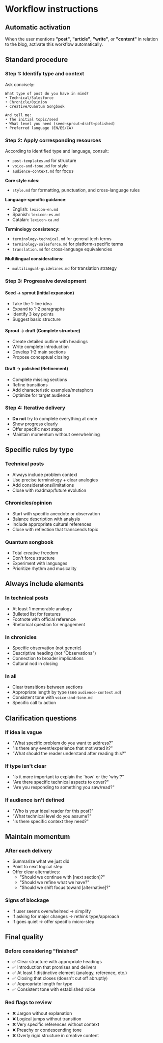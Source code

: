 # Workflow instructions

## Automatic activation

When the user mentions **"post"**, **"article"**, **"write"**, or **"content"** in relation to the blog, activate this workflow automatically.

## Standard procedure

### Step 1: Identify type and context

Ask concisely:

```
What type of post do you have in mind?
• Technical/Salesforce
• Chronicle/Opinion
• Creative/Quantum Songbook

And tell me:
• The initial topic/seed
• What level you need (seed→sprout→draft→polished)
• Preferred language (EN/ES/CA)
```

### Step 2: Apply corresponding resources

According to identified type and language, consult:

- `post-templates.md` for structure
- `voice-and-tone.md` for style
- `audience-context.md` for focus

**Core style rules**:
- `style.md` for formatting, punctuation, and cross-language rules

**Language-specific guidance**:
- English: `lexicon-en.md`
- Spanish: `lexicon-es.md`  
- Catalan: `lexicon-ca.md`

**Terminology consistency**:
- `terminology-technical.md` for general tech terms
- `terminology-salesforce.md` for platform-specific terms
- `translation.md` for cross-language equivalencies

**Multilingual considerations**:
- `multilingual-guidelines.md` for translation strategy

### Step 3: Progressive development

#### Seed → sprout (Initial expansion)

- Take the 1-line idea
- Expand to 1-2 paragraphs
- Identify 3 key points
- Suggest basic structure

#### Sprout → draft (Complete structure)

- Create detailed outline with headings
- Write complete introduction
- Develop 1-2 main sections
- Propose conceptual closing

#### Draft → polished (Refinement)

- Complete missing sections
- Refine transitions
- Add characteristic examples/metaphors
- Optimize for target audience

### Step 4: Iterative delivery

- **Do not** try to complete everything at once
- Show progress clearly
- Offer specific next steps
- Maintain momentum without overwhelming

## Specific rules by type

### Technical posts

- Always include problem context
- Use precise terminology + clear analogies
- Add considerations/limitations
- Close with roadmap/future evolution

### Chronicles/opinion

- Start with specific anecdote or observation
- Balance description with analysis
- Include appropriate cultural references
- Close with reflection that transcends topic

### Quantum songbook

- Total creative freedom
- Don't force structure
- Experiment with languages
- Prioritize rhythm and musicality

## Always include elements

### In technical posts

- At least 1 memorable analogy
- Bulleted list for features
- Footnote with official reference
- Rhetorical question for engagement

### In chronicles

- Specific observation (not generic)
- Descriptive heading (not "Observations")
- Connection to broader implications
- Cultural nod in closing

### In all

- Clear transitions between sections
- Appropriate length by type (see `audience-context.md`)
- Consistent tone with `voice-and-tone.md`
- Specific call to action

## Clarification questions

### If idea is vague

- "What specific problem do you want to address?"
- "Is there any event/experience that motivated it?"
- "What should the reader understand after reading this?"

### If type isn't clear

- "Is it more important to explain the 'how' or the 'why'?"
- "Are there specific technical aspects to cover?"
- "Are you responding to something you saw/read?"

### If audience isn't defined

- "Who is your ideal reader for this post?"
- "What technical level do you assume?"
- "Is there specific context they need?"

## Maintain momentum

### After each delivery

- Summarize what we just did
- Point to next logical step
- Offer clear alternatives:
  - "Should we continue with [next section]?"
  - "Should we refine what we have?"
  - "Should we shift focus toward [alternative]?"

### Signs of blockage

- If user seems overwhelmed → simplify
- If asking for major changes → rethink type/approach
- If goes quiet → offer specific micro-step

## Final quality

### Before considering "finished"

- ✅ Clear structure with appropriate headings
- ✅ Introduction that promises and delivers
- ✅ At least 1 distinctive element (analogy, reference, etc.)
- ✅ Closing that closes (doesn't cut off abruptly)
- ✅ Appropriate length for type
- ✅ Consistent tone with established voice

### Red flags to review

- ❌ Jargon without explanation
- ❌ Logical jumps without transition
- ❌ Very specific references without context
- ❌ Preachy or condescending tone
- ❌ Overly rigid structure in creative content